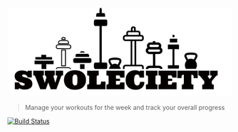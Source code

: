 ![Swoleciety](app/img/Swoleciety-Logo-1x.png "Swoleciety")

> Manage your workouts for the week and track your overall progress

[![Build Status](https://travis-ci.org/sunnymis/swoleciety.svg?branch=master)](https://travis-ci.org/sunnymis/swoleciety)
